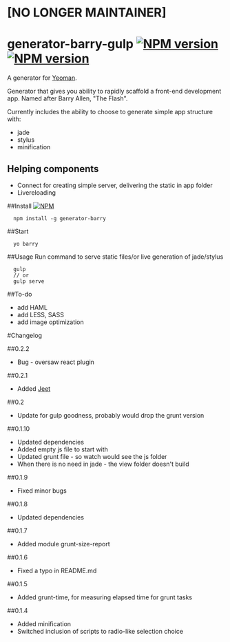 # [NO LONGER MAINTAINER]
# generator-barry-gulp [![NPM version](https://badge.fury.io/js/generator-barry.png)](http://badge.fury.io/js/generator-barry-gulp) [![NPM version](https://david-dm.org/dkunin/generator-barry-gulp.png)](https://david-dm.org/dkunin/generator-barry-gulp.png)

A generator for [Yeoman](http://yeoman.io).

Generator that gives you ability to rapidly scaffold a front-end development app. Named after Barry Allen, "The Flash".

Currently includes the ability to choose to generate simple app structure with:
- jade
- stylus
- minification

## Helping components
- Connect for creating simple server, delivering the static in app folder
- Livereloading

##Install 
[![NPM](https://nodei.co/npm/generator-barry-gulp.png?downloads=true)](https://nodei.co/npm/generator-barry-gulp/)

      npm install -g generator-barry

##Start 

      yo barry

##Usage 
Run command to serve static files/or live generation of jade/stylus
      
      gulp 
      // or
      gulp serve

##To-do
- add HAML
- add LESS, SASS
- add image optimization

#Changelog

##0.2.2
- Bug - oversaw react plugin

##0.2.1
- Added [Jeet](http://jeet.gs/)

##0.2
- Update for gulp goodness, probably would drop the grunt version

##0.1.10
- Updated dependencies
- Added empty js file to start with
- Updated grunt file - so watch would see the js folder
- When there is no need in jade - the view folder doesn't build

##0.1.9
- Fixed minor bugs

##0.1.8
- Updated dependencies

##0.1.7
- Added module grunt-size-report

##0.1.6
- Fixed a typo in README.md

##0.1.5
- Added grunt-time, for measuring elapsed time for grunt tasks

##0.1.4
- Added minification
- Switched inclusion of scripts to radio-like selection choice  
